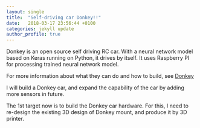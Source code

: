 ```yaml
---
layout: single
title:  "Self-driving car Donkey!!"
date:   2018-03-17 23:56:44 +0100
categories: jekyll update
author_profile: true
---
```

Donkey is an open source self driving RC car.
With a neural network model based on Keras running on Python, it drives by itself.
It uses Raspberry PI for processing trained neural network model.

For more information about what they can do and how to build, see [Donkey]

I will build a Donkey car, and expand the capability of the car by adding
more sensors in future.

The 1st target now is to build the Donkey car hardware. For this, I need to
re-design the existing 3D design of Donkey mount, and produce it by 3D printer.

[Donkey]: http://www.donkeycar.com/
